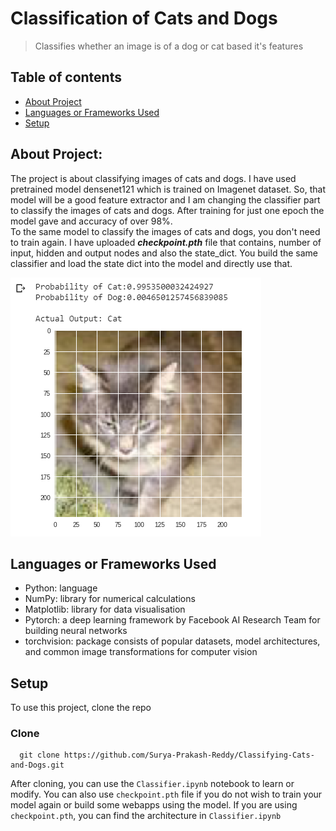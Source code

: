 # Classification of Cats and Dogs
> Classifies whether an image is of a dog or cat based it's features

## Table of contents
* [About Project](#about-project)
* [Languages or Frameworks Used](#languages-or-frameworks-used)
* [Setup](#setup)

## About Project:

  The project is about classifying images of cats and dogs. I have used pretrained model densenet121 which is trained on Imagenet dataset. 
  So, that model will be a good feature extractor and I am changing the classifier part to classify the images of cats and dogs. 
  After training for just one epoch the model gave and accuracy of over 98%. <br />
  To the same model to classify the images of cats and dogs, you don't need to train again. I have uploaded <b><i>checkpoint.pth</i></b> 
  file that contains, number of input, hidden and output nodes and also the state_dict. You build the same classifier and load the 
  state dict into the model and directly use that.
  
  
  ![Output of Model](https://github.com/SurajChinna/Classifying-Cats-and-Dogs/blob/master/assets/image1.png "Output of Model")
  

## Languages or Frameworks Used 

  * Python: language
  * NumPy: library for numerical calculations
  * Matplotlib: library for data visualisation
  * Pytorch: a deep learning framework by Facebook AI Research Team for building neural networks
  * torchvision: package consists of popular datasets, model architectures, and common image transformations for computer vision
  
## Setup
  
  To use this project, clone the repo
  
  ### Clone
  ```
    git clone https://github.com/Surya-Prakash-Reddy/Classifying-Cats-and-Dogs.git
  ```
  
  After cloning, you can use the `Classifier.ipynb` notebook to learn or modify. You can also use `checkpoint.pth` file if you do not wish to train your model again or build some webapps using the model. If you are using `checkpoint.pth`, you can find the architecture in `Classifier.ipynb`
